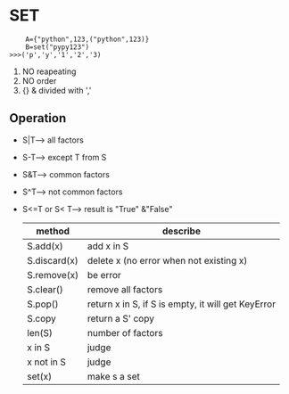 # SET

        A={"python",123,("python",123)}
        B=set("pypy123")
    >>>('p','y','1','2','3)

1. NO reapeating
2. NO order
3. {} & divided with ','

## Operation

* S|T--> all factors
* S-T--> except T from S
* S&T--> common factors
* S^T--> not common factors
* S<=T or S< T--> result is "True" &"False"

    method | describe
    --------|----------
    S.add(x) | add x in S
    S.discard(x) | delete x (no error when not existing x)
    S.remove(x) | be error
    S.clear() | remove all factors
    S.pop() | return x in S, if S is empty, it will get KeyError
    S.copy | return a S' copy
    len(S) | number of factors
    x in S | judge
    x not in S | judge
    set(x) | make s a set
